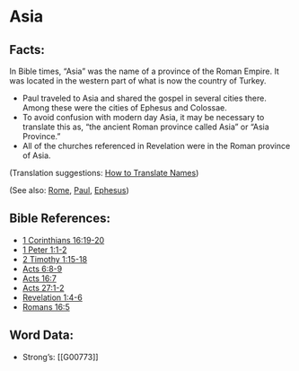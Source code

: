 # Asia

## Facts:

In Bible times, “Asia” was the name of a province of the Roman Empire. It was located in the western part of what is now the country of Turkey.

* Paul traveled to Asia and shared the gospel in several cities there. Among these were the cities of Ephesus and Colossae.
* To avoid confusion with modern day Asia, it may be necessary to translate this as, “the ancient Roman province called Asia” or “Asia Province.”
* All of the churches referenced in Revelation were in the Roman province of Asia.

(Translation suggestions: [How to Translate Names](../../translate/translate-names))

(See also: [Rome](../names/rome.md), [Paul](../names/paul.md), [Ephesus](../names/ephesus.md))

## Bible References:

* [1 Corinthians 16:19-20](rc://en/tn/help/1co/16/19)
* [1 Peter 1:1-2](rc://en/tn/help/1pe/01/01)
* [2 Timothy 1:15-18](rc://en/tn/help/2ti/01/15)
* [Acts 6:8-9](rc://en/tn/help/act/06/08)
* [Acts 16:7](rc://en/tn/help/act/16/07)
* [Acts 27:1-2](rc://en/tn/help/act/27/01)
* [Revelation 1:4-6](rc://en/tn/help/rev/01/04)
* [Romans 16:5](rc://en/tn/help/rom/16/05)

## Word Data:

* Strong’s: [[G00773]]
